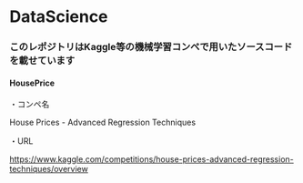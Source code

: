 # DataScience
### このレポジトリはKaggle等の機械学習コンペで用いたソースコードを載せています
#### HousePrice 

・コンペ名

House Prices - Advanced Regression Techniques

・URL

https://www.kaggle.com/competitions/house-prices-advanced-regression-techniques/overview
